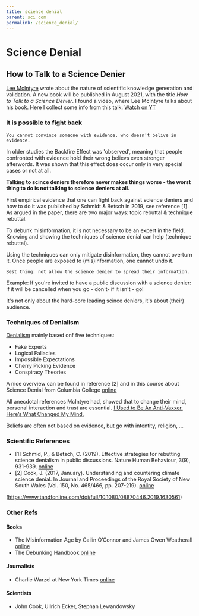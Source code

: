 ```yaml
---
title: science denial
parent: sci com
permalink: /science_denial/
---
```



# Science Denial

## How to Talk to a Science Denier

[Lee McIntyre](https://en.wikipedia.org/wiki/Lee_McIntyre) wrote about the nature of scientific knowledge generation and validation. A new book will be published in August 2021, with the title *How to Talk to a Science Denier*. I found a video, where Lee McIntyre talks about his book. Here I collect some info from this talk. [Watch on YT](https://youtu.be/hgngoSqGqQ4)

### It is possible to fight back

    You cannot convince someone with evidence, who doesn't belive in evidence.

In older studies the Backfire Effect was 'observed', meaning that people confronted with evidence hold their wrong believs even stronger afterwords. It was shown that this effect does occur only in very special cases or not at all. 

**Talking to scince deniers therefore never makes things worse - the worst thing to do is not talking to science deniers at all.**

First empirical evidence that one can fight back against science deniers and how to do it was published by Schmidt & Betsch in 2019, see reference \[1].
As argued in the paper, there are two major ways: topic rebuttal & technique rebuttal.


To debunk misinformation, it is not necessary to be an expert in the field. Knowing and showing the techniques of science denial can help (technique rebuttal). 

Using the techniques can only mitigate disinformation, they cannot overturn it. Once people are exposed to (mis)information, one cannot undo it. 

    Best thing: not allow the science denier to spread their information. 

Example: If you're invited to have a public discussion with a science denier: if it will be cancelled when you go - don't- if it isn't - go!

It's not only about the hard-core leading scince deniers, it's about (their) audience.

### Techniques of Denialism

[Denialism](https://en.wikipedia.org/wiki/Denialism) mainly based onf five techniques:
* Fake Experts
* Logical Fallacies
* Impossible Expectations
* Cherry Picking Evidence
* Conspiracy Theories

A nice overview can be found in reference \[2] and in this course about Science Denial from Columbia College [online](https://columbiacollege-ca.libguides.com/c.php?g=718457&p=5130008)

All anecdotal references McIntyre had, showed that to change their mind, personal interaction and trust are essential. 
[I Used to Be An Anti-Vaxxer. Here’s What Changed My Mind.](https://www.self.com/story/from-anti-to-pro-vaccine)

Beliefs are often not based on evidence, but go with intentity, religion, ...


### Scientific References
* \[1] Schmid, P., & Betsch, C. (2019). Effective strategies for rebutting science denialism in public discussions. Nature Human Behaviour, 3(9), 931-939.
[online](https://www.nature.com/articles/s41562-019-0632-4)
* \[2] Cook, J. (2017, January). Understanding and countering climate science denial. In Journal and Proceedings of the Royal Society of New South Wales (Vol. 150, No. 465/466, pp. 207-219). [online](https://www.royalsoc.org.au/images/pdf/journal/150-2-Cook.pdf)

(https://www.tandfonline.com/doi/full/10.1080/08870446.2019.1630561)

### Other Refs

#### Books
* The Misinformation Age by Cailin O’Connor and James Owen Weatherall [online](https://yalebooks.yale.edu/book/9780300234015/misinformation-age)
* The Debunking Handbook [online](https://skepticalscience.com/debunking-handbook-2020-downloads-translations.html)

#### Journalists
* Charlie Warzel at New York Times [online](https://www.nytimes.com/by/charlie-warzel)

#### Scientists
* John Cook, Ullrich Ecker, Stephan Lewandowsky
